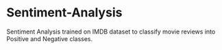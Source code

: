 # Sentiment-Analysis
Sentiment Analysis trained on IMDB dataset to classify movie reviews into Positive and Negative classes.
